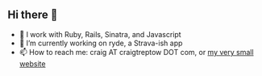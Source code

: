 ## Hi there 👋

- 🔭 I work with Ruby, Rails, Sinatra, and Javascript
- 🔭 I’m currently working on ryde, a Strava-ish app
- 📫 How to reach me: craig AT craigtreptow DOT com, or [my very small website](https://craigtreptow.com/)

<!--
**CraigTreptow/CraigTreptow** is a ✨ _special_ ✨ repository because its `README.md` (this file) appears on your GitHub profile.
- 🌱 I’m currently learning: [Python](https://www.python.org/), [Javascript](https://developer.mozilla.org/en-US/docs/Web/JavaScript/Language_overview), and [AWS DevOps](https://aws.amazon.com/certification/certified-devops-engineer-professional/)

Here are some ideas to get you started:

- 🔭 I’m currently working on ...
- 🌱 I’m currently learning ...
- 👯 I’m looking to collaborate on ...
- 🤔 I’m looking for help with ...
- 💬 Ask me about ...
- 📫 How to reach me: ...
- 😄 Pronouns: ...
- ⚡ Fun fact: ...
-->
